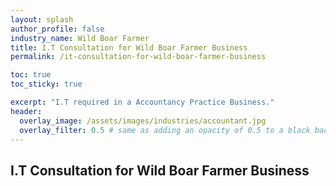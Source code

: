 ```yaml
---
layout: splash 
author_profile: false 
industry_name: Wild Boar Farmer
title: I.T Consultation for Wild Boar Farmer Business
permalink: /it-consultation-for-wild-boar-farmer-business

toc: true
toc_sticky: true

excerpt: "I.T required in a Accountancy Practice Business."
header:
  overlay_image: /assets/images/industries/accountant.jpg
  overlay_filter: 0.5 # same as adding an opacity of 0.5 to a black background
---
```


## I.T Consultation for Wild Boar Farmer Business